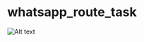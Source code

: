 # whatsapp_route_task
![Alt text](https://res.cloudinary.com/doomfqwge/image/upload/v1732543992/pexa33df7rjd0g2vff3j.jpg|width=200|height=400)